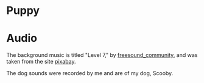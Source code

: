 # Puppy

# Audio

The background music is titled "Level 7," by [freesound_community](https://pixabay.com/users/freesound_community-46691455/), and was taken from the site [pixabay](https://pixabay.com).

The dog sounds were recorded by me and are of my dog, Scooby.
